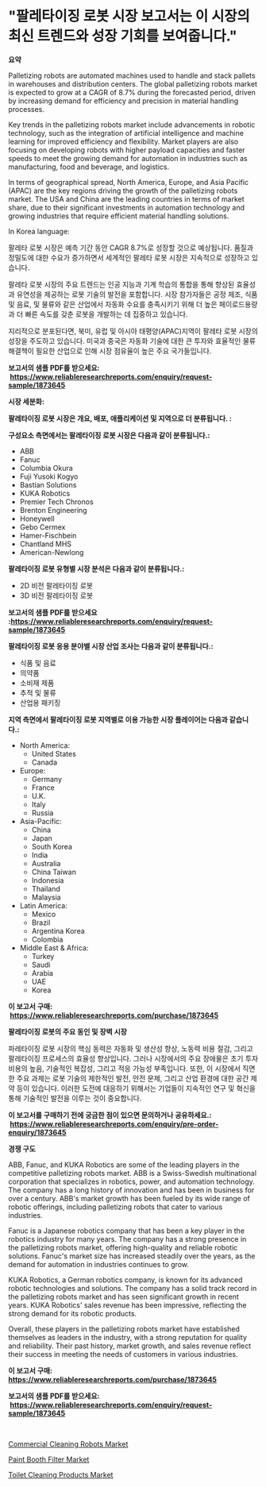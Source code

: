 <p><h1>"팔레타이징 로봇 시장 보고서는 이 시장의 최신 트렌드와 성장 기회를 보여줍니다."</h1></p><p><strong>요약</strong></p>
<p><p>Palletizing robots are automated machines used to handle and stack pallets in warehouses and distribution centers. The global palletizing robots market is expected to grow at a CAGR of 8.7% during the forecasted period, driven by increasing demand for efficiency and precision in material handling processes.</p><p>Key trends in the palletizing robots market include advancements in robotic technology, such as the integration of artificial intelligence and machine learning for improved efficiency and flexibility. Market players are also focusing on developing robots with higher payload capacities and faster speeds to meet the growing demand for automation in industries such as manufacturing, food and beverage, and logistics.</p><p>In terms of geographical spread, North America, Europe, and Asia Pacific (APAC) are the key regions driving the growth of the palletizing robots market. The USA and China are the leading countries in terms of market share, due to their significant investments in automation technology and growing industries that require efficient material handling solutions.</p><p>In Korea language:</p><p>팔레타 로봇 시장은 예측 기간 동안 CAGR 8.7%로 성장할 것으로 예상됩니다. 품질과 정밀도에 대한 수요가 증가하면서 세계적인 팔레타 로봇 시장은 지속적으로 성장하고 있습니다.</p><p>팔레타 로봇 시장의 주요 트렌드는 인공 지능과 기계 학습의 통합을 통해 향상된 효율성과 유연성을 제공하는 로봇 기술의 발전을 포함합니다. 시장 참가자들은 공정 제조, 식품 및 음료, 및 물류와 같은 산업에서 자동화 수요를 충족시키기 위해 더 높은 페이로드용량과 더 빠른 속도를 갖춘 로봇을 개발하는 데 집중하고 있습니다.</p><p>지리적으로 분포된다면, 북미, 유럽 및 아시아 태평양(APAC)지역이 팔레타 로봇 시장의 성장을 주도하고 있습니다. 미국과 중국은 자동화 기술에 대한 큰 투자와 효율적인 물류 해결책이 필요한 산업으로 인해 시장 점유율이 높은 주요 국가들입니다.</p></p>
<p><strong>보고서의 샘플 PDF를 받으세요: &nbsp;<a href="https://www.reliableresearchreports.com/enquiry/request-sample/1873645">https://www.reliableresearchreports.com/enquiry/request-sample/1873645</a></strong></p>
<p><strong>시장 세분화:</strong></p>
<p><strong> 팔레타이징 로봇 시장은 개요, 배포, 애플리케이션 및 지역으로 더 분류됩니다. :</strong></p>
<p><strong>구성요소 측면에서는 팔레타이징 로봇 시장은 다음과 같이 분류됩니다.:</strong></p>
<p><ul><li>ABB</li><li>Fanuc</li><li>Columbia Okura</li><li>Fuji Yusoki Kogyo</li><li>Bastian Solutions</li><li>KUKA Robotics</li><li>Premier Tech Chronos</li><li>Brenton Engineering</li><li>Honeywell</li><li>Gebo Cermex</li><li>Hamer-Fischbein</li><li>Chantland MHS</li><li>American-Newlong</li></ul></p>
<p><strong> 팔레타이징 로봇 유형별 시장 분석은 다음과 같이 분류됩니다.:</strong></p>
<p><ul><li>2D 비전 팔레타이징 로봇</li><li>3D 비전 팔레타이징 로봇</li></ul></p>
<p><strong>보고서의 샘플 PDF를 받으세요 :<a href="https://www.reliableresearchreports.com/enquiry/request-sample/1873645">https://www.reliableresearchreports.com/enquiry/request-sample/1873645</a></strong></p>
<p><strong> 팔레타이징 로봇 응용 분야별 시장 산업 조사는 다음과 같이 분류됩니다.:</strong></p>
<p><ul><li>식품 및 음료</li><li>의약품</li><li>소비재 제품</li><li>추적 및 물류</li><li>산업용 패키징</li></ul></p>
<p><strong>지역 측면에서 팔레타이징 로봇 지역별로 이용 가능한 시장 플레이어는 다음과 같습니다.:</strong></p>
<p><ul>
    <li>
        North America:
        <ul>
            <li>United States</li>
            <li>Canada</li>
        </ul>
    </li>
    <li>
        Europe:
        <ul>
            <li>Germany</li>
            <li>France</li>
            <li>U.K.</li>
            <li>Italy</li>
            <li>Russia</li>
        </ul>
    </li>
    <li>
        Asia-Pacific:
        <ul>
            <li>China</li>
            <li>Japan</li>
            <li>South Korea</li>
            <li>India</li>
            <li>Australia</li>
            <li>China Taiwan</li>
            <li>Indonesia</li>
            <li>Thailand</li>
            <li>Malaysia</li>
        </ul>
    </li>
    <li>
        Latin America:
        <ul>
            <li>Mexico</li>
            <li>Brazil</li>
            <li>Argentina Korea</li>
            <li>Colombia</li>
        </ul>
    </li>
    <li>
        Middle East & Africa:
        <ul>
            <li>Turkey</li>
            <li>Saudi</li>
            <li>Arabia</li>
            <li>UAE</li>
            <li>Korea</li>
        </ul>
    </li>
    </ul></p>
<p><strong>이 보고서 구매: &nbsp;<a href="https://www.reliableresearchreports.com/purchase/1873645">https://www.reliableresearchreports.com/purchase/1873645</a></strong></p>
<p><strong>팔레타이징 로봇의 주요 동인 및 장벽 시장</strong></p>
<p><p>파레타이징 로봇 시장의 핵심 동력은 자동화 및 생산성 향상, 노동력 비용 절감, 그리고 팔레타이징 프로세스의 효율성 향상입니다. 그러나 시장에서의 주요 장애물은 초기 투자 비용의 높음, 기술적인 복잡성, 그리고 적응 가능성 부족입니다. 또한, 이 시장에서 직면한 주요 과제는 로봇 기술의 제한적인 발전, 안전 문제, 그리고 산업 환경에 대한 공간 제약 등이 있습니다. 이러한 도전에 대응하기 위해서는 기업들이 지속적인 연구 및 혁신을 통해 기술적인 발전을 이루는 것이 중요합니다.</p></p>
<p><strong>이 보고서를 구매하기 전에 궁금한 점이 있으면 문의하거나 공유하세요.: &nbsp;<a href="https://www.reliableresearchreports.com/enquiry/pre-order-enquiry/1873645">https://www.reliableresearchreports.com/enquiry/pre-order-enquiry/1873645</a></strong></p>
<p><strong>경쟁 구도</strong></p>
<p><p>ABB, Fanuc, and KUKA Robotics are some of the leading players in the competitive palletizing robots market. ABB is a Swiss-Swedish multinational corporation that specializes in robotics, power, and automation technology. The company has a long history of innovation and has been in business for over a century. ABB's market growth has been fueled by its wide range of robotic offerings, including palletizing robots that cater to various industries.</p><p>Fanuc is a Japanese robotics company that has been a key player in the robotics industry for many years. The company has a strong presence in the palletizing robots market, offering high-quality and reliable robotic solutions. Fanuc's market size has increased steadily over the years, as the demand for automation in industries continues to grow.</p><p>KUKA Robotics, a German robotics company, is known for its advanced robotic technologies and solutions. The company has a solid track record in the palletizing robots market and has seen significant growth in recent years. KUKA Robotics' sales revenue has been impressive, reflecting the strong demand for its robotic products.</p><p>Overall, these players in the palletizing robots market have established themselves as leaders in the industry, with a strong reputation for quality and reliability. Their past history, market growth, and sales revenue reflect their success in meeting the needs of customers in various industries.</p></p>
<p><strong>이 보고서 구매: &nbsp; <a href="https://www.reliableresearchreports.com/purchase/1873645">https://www.reliableresearchreports.com/purchase/1873645</a></strong></p>
<p><strong>보고서의 샘플 PDF를 받으세요: &nbsp;<a href="https://www.reliableresearchreports.com/enquiry/request-sample/1873645">https://www.reliableresearchreports.com/enquiry/request-sample/1873645</a></strong><strong></strong></p>
<p>&nbsp;</p>
<p><p><a href="https://github.com/dx0328/Market-Research-Report-List-1/blob/main/commercial-cleaning-robots-market.md">Commercial Cleaning Robots Market</a></p><p><a href="https://github.com/Glendatilghmankmgz0rbhwpy/Market-Research-Report-List-1/blob/main/paint-booth-filter-market.md">Paint Booth Filter Market</a></p><p><a href="https://github.com/juancolorado15/Market-Research-Report-List-1/blob/main/toilet-cleaning-products-market.md">Toilet Cleaning Products Market</a></p></p>